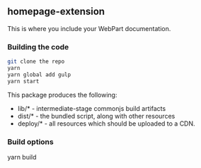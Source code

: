 ## homepage-extension

This is where you include your WebPart documentation.

### Building the code

```bash
git clone the repo
yarn
yarn global add gulp
yarn start
```

This package produces the following:

- lib/\* - intermediate-stage commonjs build artifacts
- dist/\* - the bundled script, along with other resources
- deploy/\* - all resources which should be uploaded to a CDN.

### Build options

yarn build
